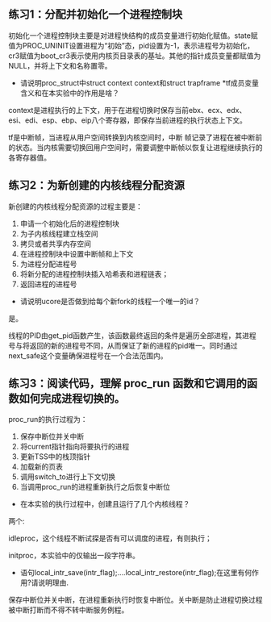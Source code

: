## 练习1：分配并初始化一个进程控制块

初始化一个进程控制块主要是对进程快结构的成员变量进行初始化赋值。state赋值为PROC_UNINIT设置进程为“初始”态，pid设置为-1，表示进程号为初始化，cr3赋值为boot_cr3表示使用内核页目录表的基址。其他的指针成员变量都赋值为NULL，并将上下文和名称置零。


* 请说明proc_struct中struct context context和struct trapframe \*tf成员变量含义和在本实验中的作用是啥？


context是进程执行的上下文，用于在进程切换时保存当前ebx、ecx、edx、esi、edi、esp、ebp、eip八个寄存器，即保存当前进程的执行状态上下文。

tf是中断帧，当进程从用户空间转换到内核空间时，中断
帧记录了进程在被中断前的状态。当内核需要切换回用户空间时，需要调整中断帧以恢复让进程继续执行的各寄存器值。

## 练习2：为新创建的内核线程分配资源

新创建的内核线程分配资源的过程主要是：
1. 申请一个初始化后的进程控制块
2. 为子内核线程建立栈空间
3. 拷贝或者共享内存空间
4. 在进程控制块中设置中断帧和上下文
5. 为进程分配进程号
6. 将新分配的进程控制块插入哈希表和进程链表；
7. 返回进程的进程号

* 请说明ucore是否做到给每个新fork的线程一个唯一的id？

是。

线程的PID由get_pid函数产生，该函数最终返回的条件是遍历全部进程，其进程号与将返回的新的进程号不同，从而保证了新的进程的pid唯一。同时通过next_safe这个变量确保进程号在一个合法范围内。

## 练习3：阅读代码，理解 proc_run 函数和它调用的函数如何完成进程切换的。

proc_run的执行过程为：

1. 保存中断位并关中断
2. 将current指针指向将要执行的进程
3. 更新TSS中的栈顶指针
4. 加载新的页表
5. 调用switch_to进行上下文切换
6. 当调用proc_run的进程重新执行之后恢复中断位

* 在本实验的执行过程中，创建且运行了几个内核线程？

两个:

idleproc，这个线程不断试探是否有可以调度的进程，有则执行；

initproc，本实验中的仅输出一段字符串。

* 语句local_intr_save(intr_flag);....local_intr_restore(intr_flag);在这里有何作用?请说明理由.

保存中断位并关中断，在进程重新执行时恢复中断位。关中断是防止进程切换过程被中断打断而不得不转中断服务例程。
